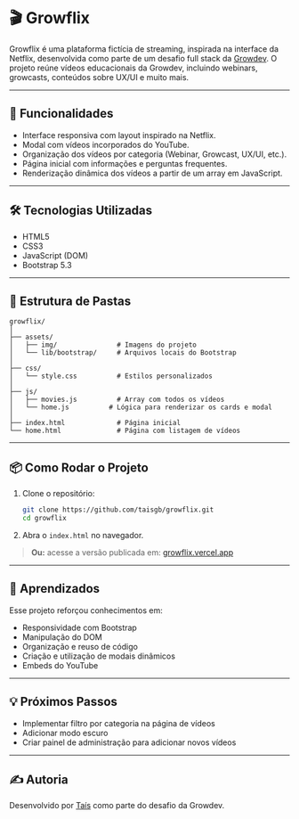# 🎬 Growflix

Growflix é uma plataforma fictícia de streaming, inspirada na interface da Netflix, desenvolvida como parte de um desafio full stack da [Growdev](https://growdev.com.br/). O projeto reúne vídeos educacionais da Growdev, incluindo webinars, growcasts, conteúdos sobre UX/UI e muito mais.

---

## 🚀 Funcionalidades

- Interface responsiva com layout inspirado na Netflix.
- Modal com vídeos incorporados do YouTube.
- Organização dos vídeos por categoria (Webinar, Growcast, UX/UI, etc.).
- Página inicial com informações e perguntas frequentes.
- Renderização dinâmica dos vídeos a partir de um array em JavaScript.

---

## 🛠️ Tecnologias Utilizadas

- HTML5
- CSS3
- JavaScript (DOM)
- Bootstrap 5.3

---

## 📁 Estrutura de Pastas

```
growflix/
│
├── assets/
│   ├── img/               # Imagens do projeto
│   └── lib/bootstrap/     # Arquivos locais do Bootstrap
│
├── css/
│   └── style.css          # Estilos personalizados
│
├── js/
│   ├── movies.js          # Array com todos os vídeos
│   └── home.js          # Lógica para renderizar os cards e modal
│
├── index.html             # Página inicial
└── home.html              # Página com listagem de vídeos
```

---

## 📦 Como Rodar o Projeto

1. Clone o repositório:

   ```bash
   git clone https://github.com/taisgb/growflix.git
   cd growflix
   ```

2. Abra o `index.html` no navegador.

> **Ou:** acesse a versão publicada em: [growflix.vercel.app](https://growflix.vercel.app/)

---

## 🧠 Aprendizados

Esse projeto reforçou conhecimentos em:
- Responsividade com Bootstrap
- Manipulação do DOM
- Organização e reuso de código
- Criação e utilização de modais dinâmicos
- Embeds do YouTube

---

## 💡 Próximos Passos

- Implementar filtro por categoria na página de vídeos
- Adicionar modo escuro
- Criar painel de administração para adicionar novos vídeos

---

## ✍️ Autoria

Desenvolvido por [Taís](https://github.com/taisgb) como parte do desafio da Growdev.
